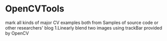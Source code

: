 # OpenCVTools
mark all kinds of major CV examples both from Samples of source code or other researchers' blog
1.Linearly blend two images using trackBar provided by OpenCV 
